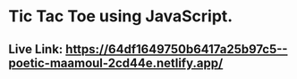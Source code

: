 # Tic Tac Toe using JavaScript.
## Live Link: https://64df1649750b6417a25b97c5--poetic-maamoul-2cd44e.netlify.app/
